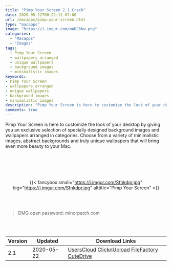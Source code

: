 ```yaml
---
title: "Pimp Your Screen 2.1 Crack"
date: 2020-05-22T00:22:11-07:00
url: /macapps/pimp-your-screen.html
type: "macapps"
image: "https://i.imgur.com/mADC6hw.png"
categories:
  - "Macapps"
  - "Images"
tags:
  - Pimp Your Screen
  - wallpapers arranged
  - unique wallpapers
  - background images
  - minimalistic images
keywords:
- Pimp Your Screen
- wallpapers arranged
- unique wallpapers
- background images
- minimalistic images
description: "Pimp Your Screen is here to customize the look of your desktop by giving you an exclusive selection of specially designed background images and wallpapers arranged in categories"
comments: true
---
```


Pimp Your Screen is here to customize the look of your desktop by giving you an exclusive selection of specially designed background images and wallpapers arranged in categories. Choose from a variety of minimalistic images, abstract backgrounds and truly unique wallpapers that will bring even more beauty to your Mac.

<br/>
<br/>
<script async src="https://pagead2.googlesyndication.com/pagead/js/adsbygoogle.js"></script>
<ins class="adsbygoogle"
     style="display:block; text-align:center;"
     data-ad-layout="in-article"
     data-ad-format="fluid"
     data-ad-client="ca-pub-8746275014476192"
     data-ad-slot="5144997159"></ins>
<script>
     (adsbygoogle = window.adsbygoogle || []).push({});
</script>
<br/>
<br/>


<center>

{{< fancybox small="https://i.imgur.com/Sfnkdpr.jpg" big="https://i.imgur.com/Sfnkdpr.jpg" alttitle="Pimp Your Screen" >}}

</center>

<br/>
<br/>


> DMG open password: minorpatch.com

<br/>

<br/>
<div id="history_version" class="history_version">

| Version | Updated | Download Links |
| ---- | ---- | ---- |
| 2.1 | 2020-05-22 | [UsersCloud](https://ouo.io/Apmn1b)   [ClicknUpload](https://ouo.io/neQNa7)   [FileFactory](https://ouo.io/eAV7VJ)   [CuteDrive](https://ouo.io/hL5Srz) |

</div>

